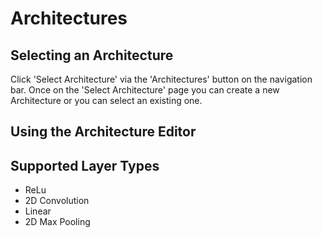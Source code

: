 # Architectures

## Selecting an Architecture

Click 'Select Architecture' via the 'Architectures' button on the navigation bar. Once on the 'Select Architecture' page you can create a new Architecture or you can select an existing one. 

## Using the Architecture Editor

## Supported Layer Types

- ReLu
- 2D Convolution
- Linear
- 2D Max Pooling